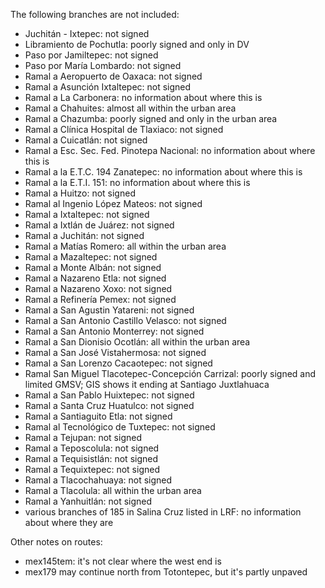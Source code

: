 The following branches are not included:
* Juchitán - Ixtepec: not signed
* Libramiento de Pochutla: poorly signed and only in DV
* Paso por Jamiltepec: not signed
* Paso por María Lombardo: not signed
* Ramal a Aeropuerto de Oaxaca: not signed
* Ramal a Asunción Ixtaltepec: not signed
* Ramal a La Carbonera: no information about where this is
* Ramal a Chahuites: almost all within the urban area
* Ramal a Chazumba: poorly signed and only in the urban area
* Ramal a Clínica Hospital de Tlaxiaco: not signed
* Ramal a Cuicatlán: not signed
* Ramal a Esc. Sec. Fed. Pinotepa Nacional: no information about where this is
* Ramal a la E.T.C. 194 Zanatepec: no information about where this is
* Ramal a la E.T.I. 151: no information about where this is
* Ramal a Huitzo: not signed
* Ramal al Ingenio López Mateos: not signed
* Ramal a Ixtaltepec: not signed
* Ramal a Ixtlán de Juárez: not signed
* Ramal a Juchitán: not signed
* Ramal a Matías Romero: all within the urban area
* Ramal a Mazaltepec: not signed
* Ramal a Monte Albán: not signed
* Ramal a Nazareno Etla: not signed
* Ramal a Nazareno Xoxo: not signed
* Ramal a Refinería Pemex: not signed
* Ramal a San Agustin Yatareni: not signed
* Ramal a San Antonio Castillo Velasco: not signed
* Ramal a San Antonio Monterrey: not signed
* Ramal a San Dionisio Ocotlán: all within the urban area
* Ramal a San José Vistahermosa: not signed
* Ramal a San Lorenzo Cacaotepec: not signed
* Ramal San Miguel Tlacotepec-Concepción Carrizal: poorly signed and limited GMSV; GIS shows it ending at Santiago Juxtlahuaca
* Ramal a San Pablo Huixtepec: not signed
* Ramal a Santa Cruz Huatulco: not signed
* Ramal a Santiaguito Etla: not signed
* Ramal al Tecnológico de Tuxtepec: not signed
* Ramal a Tejupan: not signed
* Ramal a Teposcolula: not signed
* Ramal a Tequisistlán: not signed
* Ramal a Tequixtepec: not signed
* Ramal a Tlacochahuaya: not signed
* Ramal a Tlacolula: all within the urban area
* Ramal a Yanhuitlán: not signed
* various branches of 185 in Salina Cruz listed in LRF: no information about where they are

Other notes on routes:
* mex145tem: it's not clear where the west end is
* mex179 may continue north from Totontepec, but it's partly unpaved
